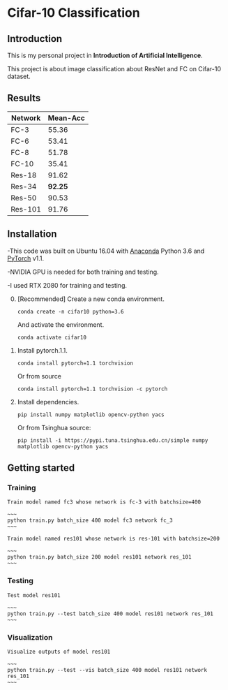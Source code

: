 # Cifar-10 Classification


## Introduction

This is my personal project in **Introduction of Artificial Intelligence**.

This project is about image classification about ResNet and FC on Cifar-10 dataset.

## Results

|   Network  |   Mean-Acc   |
|------------|--------------|
|    FC-3    |    55.36     |
|    FC-6    |    53.41     |
|    FC-8    |    51.78     |
|    FC-10   |    35.41     |
|   Res-18   |    91.62     |
|   Res-34   |   **92.25**  |
|   Res-50   |    90.53     |
|   Res-101  |    91.76     |

## Installation

-This code was built on Ubuntu 16.04 with [Anaconda](https://www.anaconda.com/download) Python 3.6 and [PyTorch](http://pytorch.org/) v1.1. 

-NVIDIA GPU is needed for both training and testing. 

-I used RTX 2080 for training and testing.


0. [Recommended] Create a new conda environment.

    ~~~
    conda create -n cifar10 python=3.6
    ~~~

    And activate the environment.
 
    ~~~
    conda activate cifar10
    ~~~

1. Install pytorch.1.1.

    ~~~
    conda install pytorch=1.1 torchvision
    ~~~

    Or from source
   
    ~~~
    conda install pytorch=1.1 torchvision -c pytorch
    ~~~

2. Install dependencies.
 
    ~~~
    pip install numpy matplotlib opencv-python yacs 
    ~~~

    Or from Tsinghua source:
   
    ~~~
    pip install -i https://pypi.tuna.tsinghua.edu.cn/simple numpy matplotlib opencv-python yacs 
    ~~~


## Getting started

### Training
    
    Train model named fc3 whose network is fc-3 with batchsize=400

    ~~~
    python train.py batch_size 400 model fc3 network fc_3
    ~~~

    Train model named res101 whose network is res-101 with batchsize=200

    ~~~
    python train.py batch_size 200 model res101 network res_101
    ~~~

### Testing
   
    Test model res101

    ~~~
    python train.py --test batch_size 400 model res101 network res_101
    ~~~

### Visualization

    Visualize outputs of model res101

    ~~~
    python train.py --test --vis batch_size 400 model res101 network res_101
    ~~~

